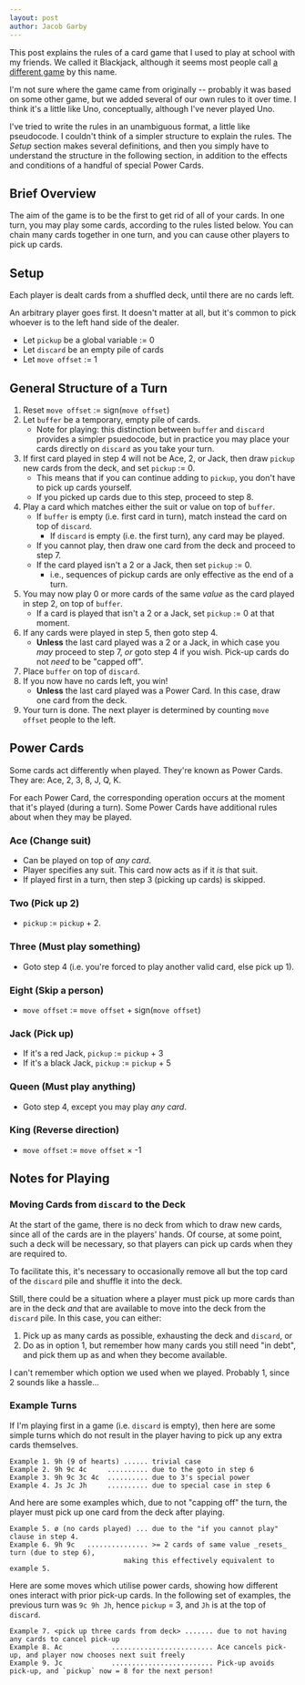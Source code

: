 ```yaml
---
layout: post
author: Jacob Garby
---
```


This post explains the rules of a card game that I used to play at school with my friends. We called it Blackjack,
although it seems most people call [a different game](https://en.wikipedia.org/wiki/Blackjack) by this name.

I'm not sure where the game came from originally -- probably it was based on some other game, but we added several
of our own rules to it over time. I think it's a little like Uno, conceptually, although I've never played Uno.

I've tried to write the rules in an unambiguous format, a little like pseudocode. I couldn't think of a simpler
structure to explain the rules. The _Setup_ section makes several definitions, and then you simply have
to understand the structure in the following section, in addition to the effects and conditions of a handful of
special Power Cards.

## Brief Overview

The aim of the game is to be the first to get rid of all of your cards. In one
turn, you may play some cards, according to the rules listed below. You can
chain many cards together in one turn, and you can cause other players to pick
up cards.

## Setup 

Each player is dealt cards from a shuffled deck, until there are no cards left.

An arbitrary player goes first. It doesn't matter at all, but it's common to pick whoever is
to the left hand side of the dealer.

 - Let `pickup` be a global variable := 0
 - Let `discard` be an empty pile of cards
 - Let `move offset` := 1

## General Structure of a Turn

 1. Reset `move offset` := sign(`move offset`)
 2. Let `buffer` be a temporary, empty pile of cards.
    - Note for playing: this distinction between `buffer` and `discard`
        provides a simpler psuedocode, but in practice you may place your cards
        directly on `discard` as you take your turn.
 3. If first card played in step 4 will not be Ace, 2, or Jack,
    then draw `pickup` new cards from the deck, and set `pickup` := 0.
    - This means that if you can continue adding to `pickup`, you don't have to
        pick up cards yourself.
    - If you picked up cards due to this step, proceed to step 8.
 4. Play a card which matches either the suit or value on top of `buffer`.
    - If `buffer` is empty (i.e. first card in turn), match instead the card on
        top of `discard`.
        - If `discard` is empty (i.e. the first turn), any card may be played.
    - If you cannot play, then draw one card from the deck and proceed to
        step 7.
    - If the card played isn't a 2 or a Jack, then set `pickup` := 0.
        - i.e., sequences of pickup cards are only effective as the end of a
            turn.
 5. You may now play 0 or more cards of the same _value_ as the card played in
    step 2, on top of `buffer`.
    - If a card is played that isn't a 2 or a Jack, set `pickup` := 0 at that
        moment.
 6. If any cards were played in step 5, then goto step 4.
    - **Unless** the last card played was a 2 or a Jack, in which case you _may_
        proceed to step 7, _or_ goto step 4 if you wish. Pick-up cards do not
        _need_ to be "capped off".
 7. Place `buffer` on top of `discard`.
 8. If you now have no cards left, you win!
    - **Unless** the last card played was a Power Card. In this case, draw one
        card from the deck.
 9. Your turn is done. The next player is determined by counting `move offset` 
    people to the left.

## Power Cards

Some cards act differently when played. They're known as Power Cards. They are:
Ace, 2, 3, 8, J, Q, K.

For each Power Card, the corresponding operation occurs at the moment that it's
played (during a turn). Some Power Cards have additional rules about when they
may be played.

### Ace (Change suit)

 - Can be played on top of _any card_.
 - Player specifies any suit. This card now acts as if it _is_ that suit.
 - If played first in a turn, then step 3 (picking up cards) is skipped.

### Two (Pick up 2)

 - `pickup` := `pickup` + 2.

### Three (Must play something)

 - Goto step 4 (i.e. you're forced to play another valid card, else pick up 1).

### Eight (Skip a person)

 - `move offset` := `move offset` + sign(`move offset`)

### Jack (Pick up)

 - If it's a red Jack, `pickup` := `pickup` + 3
 - If it's a black Jack, `pickup` := `pickup` + 5

### Queen (Must play anything)

 - Goto step 4, except you may play _any card_.

### King (Reverse direction)

 - `move offset` := `move offset` × -1

## Notes for Playing

### Moving Cards from `discard` to the Deck

At the start of the game, there is no deck from which to draw new cards, since
all of the cards are in the players' hands. Of course, at some point, such a
deck will be necessary, so that players can pick up cards when they are
required to.

To facilitate this, it's necessary to occasionally remove all but the top card
of the `discard` pile and shuffle it into the deck.

Still, there could be a situation where a player must pick up more cards than
are in the deck _and_ that are available to move into the deck from the
`discard` pile. In this case, you can either:

 1) Pick up as many cards as possible, exhausting the deck and `discard`, or
 2) Do as in option 1, but remember how many cards you still need "in debt",
    and pick them up as and when they become available.

I can't remember which option we used when we played. Probably 1, since 2
sounds like a hassle...

### Example Turns

If I'm playing first in a game (i.e. `discard` is empty), then here are some
simple turns which do not result in the player having to pick up any extra
cards themselves.

```
Example 1. 9h (9 of hearts) ...... trivial case
Example 2. 9h 9c 4c     .......... due to the goto in step 6
Example 3. 9h 9c 3c 4c  .......... due to 3's special power
Example 4. Js Jc Jh     .......... due to special case in step 6
```
And here are some examples which, due to not "capping off" the turn, the player
must pick up one card from the deck after playing.
```
Example 5. ø (no cards played) ... due to the "if you cannot play" clause in step 4.
Example 6. 9h 9c   ............... >= 2 cards of same value _resets_ turn (due to step 6),
                            making this effectively equivalent to example 5.
```

Here are some moves which utilise power cards, showing how different ones interact with
prior pick-up cards. In the following set of examples, the previous turn was `9c 9h Jh`,
hence `pickup` = 3, and `Jh` is at the top of `discard`.

```
Example 7. <pick up three cards from deck> ....... due to not having any cards to cancel pick-up
Example 8. Ac            ......................... Ace cancels pick-up, and player now chooses next suit freely
Example 9. Jc            ......................... Pick-up avoids pick-up, and `pickup` now = 8 for the next person!
```
